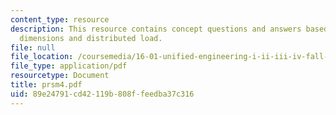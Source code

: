 ```yaml
---
content_type: resource
description: This resource contains concept questions and answers based on cross sectional
  dimensions and distributed load.
file: null
file_location: /coursemedia/16-01-unified-engineering-i-ii-iii-iv-fall-2005-spring-2006/89e24791cd42119b808ffeedba37c316_prsm4.pdf
file_type: application/pdf
resourcetype: Document
title: prsm4.pdf
uid: 89e24791-cd42-119b-808f-feedba37c316
---
```

